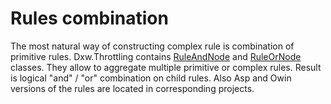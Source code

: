 ﻿# Rules combination

The most natural way of constructing complex rule is combination of primitive rules.
Dxw.Throttling contains [RuleAndNode<TArg>](../Source/Projects/Dxw.Throttling.Core/Rules/RuleAndNode.cs) 
and [RuleOrNode<TArg>](../Source/Projects/Dxw.Throttling.Core/Rules/RuleOrNode.cs) classes.
They allow to aggregate multiple primitive or complex rules.
Result is logical "and" / "or" combination on child rules.
Also Asp and Owin versions of the rules are located in corresponding projects.

